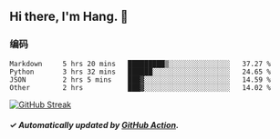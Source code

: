 ## Hi there, I'm Hang. 👋

### 编码

<!--START_SECTION:waka-->

```text
Markdown     5 hrs 20 mins   █████████▒░░░░░░░░░░░░░░░   37.27 %
Python       3 hrs 32 mins   ██████░░░░░░░░░░░░░░░░░░░   24.65 %
JSON         2 hrs 5 mins    ███▓░░░░░░░░░░░░░░░░░░░░░   14.59 %
Other        2 hrs           ███▓░░░░░░░░░░░░░░░░░░░░░   14.02 %
```

<!--END_SECTION:waka-->

[![GitHub Streak](https://github-readme-streak-stats.herokuapp.com?user=huhuhang&hide_border=true&date_format=%5BY.%5Dn.j)](https://git.io/streak-stats)

##### ✓ Automatically updated by [GitHub Action](https://github.com/huhuhang/huhuhang/actions).
